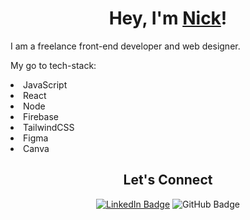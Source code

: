 <p align="center">
  </p>

<h1 align="center">Hey, I'm <a href="https://www.nickwhiteley.net" target="_blank">Nick</a>!</h1>
 
I am a freelance front-end developer and web designer.

My go to tech-stack:

<li> JavaScript </li>
<li> React </li>
<li> Node </li>
<li> Firebase </li>
<li> TailwindCSS </li>
<li> Figma </li>
<li> Canva </li>

  <h2 align="center">Let's Connect</h2>
  <p align="center">
    <a
      href="https://www.nickwhiteley.net/"
      target="_blank"
      >
      </a>
    <a
      href="[https://www.linkedin.com/in/nick-whiteley-1a413a27b/)/]"
      target="_blank"
      ><img
        src="https://img.shields.io/badge/LinkedIn-0A66C2?logo=linkedin&logoColor=fff&style=flat-square"
        alt="LinkedIn Badge"
    /></a>
    <a
      href="https://www.github.com/nwhite34/"
      target="_blank"
      > </a>
    <img
        src="https://img.shields.io/badge/GitHub-181717?logo=github&logoColor=fff&style=flat-square"
        alt="GitHub Badge"
    /></a>
    <br/>
  



